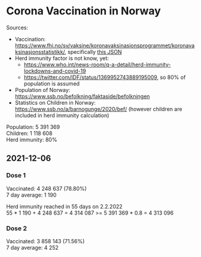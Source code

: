 # Corona Vaccination in Norway

Sources:

- Vaccination: <https://www.fhi.no/sv/vaksine/koronavaksinasjonsprogrammet/koronavaksinasjonsstatistikk/>, specifically [this JSON](https://www.fhi.no/api/chartdata/api/99119)
- Herd immunity factor is not know, yet:
  - <https://www.who.int/news-room/q-a-detail/herd-immunity-lockdowns-and-covid-19>
  - <https://twitter.com/IDF/status/1369952743889195009>, so 80% of population is assumed
- Population of Norway: <https://www.ssb.no/befolkning/faktaside/befolkningen>
- Statistics on Children in Norway: https://www.ssb.no/a/barnogunge/2020/bef/ (however children are included in herd immunity calculation)

Population: 5 391 369  
Children: 1 118 608  
Herd immunity: 80%  

## 2021-12-06

### Dose 1

Vaccinated: 4 248 637 (78.80%)  
7 day average: 1 190

Herd immunity reached in 55 days on 2.2.2022  
55 * 1 190 + 4 248 637 = 4 314 087 >= 5 391 369 * 0.8 = 4 313 096

### Dose 2

Vaccinated: 3 858 143 (71.56%)  
7 day average: 4 252

